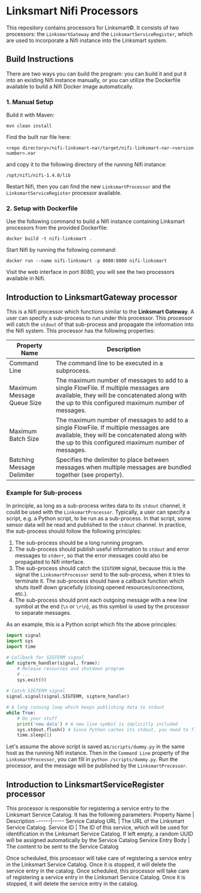 # Linksmart Nifi Processors
This repository contains processors for Linksmart&copy;. It consists of two processors: the ``LinksmartGateway`` and the ``LinksmartServiceRegister``, which are used to incorporate a Nifi instance into the Linksmart system.

## Build Instructions
There are two ways you can build the program: you can build it and put it into an existing Nifi instance manually, or you can utilize the Dockerfile available to build a Nifi Docker image automatically.

### 1. Manual Setup
Build it with Maven:
```
mvn clean install
```
Find the built nar file here:
```
<repo directory>/nifi-linksmart-nar/target/nifi-linksmart-nar-<version number>.nar
```
and copy it to the following directory of the running Nifi instance:
```
/opt/nifi/nifi-1.4.0/lib
```
Restart Nifi, then you can find the new ``LinksmartProcessor`` and  the ``LinksmartServiceRegister`` processor available.

### 2. Setup with Dockerfile
Use the following command to build a Nifi instance containing Linksmart processors from the provided Dockerfile:
```
docker build -t nifi-linksmart .
```
Start Nifi by running the following command:
```
docker run --name nifi-linksmart -p 8080:8080 nifi-linksmart
```
Visit the web interface in port 8080, you will see the two processors available in Nifi.

## Introduction to LinksmartGateway processor
This is a Nifi processor which functions similar to the **Linksmart Gateway**. A user can specify a sub-process to run under this processor. This processor will catch the `stdout` of that sub-process and propagate the information into the Nifi system. This processor has the following properties:

Property Name | Description 
------|-----
Command Line | The command line to be executed in a subprocess. 
Maximum Message Queue Size | The maximum number of messages to add to a single FlowFile. If multiple messages are available, they will be concatenated along with the <Message Delimiter> up to this configured maximum number of messages.
Maximum Batch Size |The maximum number of messages to add to a single FlowFile. If multiple messages are available, they will be concatenated along with the <Message Delimiter> up to this configured maximum number of messages.
Batching Message Delimiter |Specifies the delimiter to place between messages when multiple messages are bundled together (see <Max Batch Size> property). 





### Example for Sub-process
In principle, as long as a sub-process writes data to its `stdout` channel, it could be used with the `LinksmartProcessor`. Typically, a user can specify a script, e.g. a Python script, to be run as a sub-process. In that script, some sensor data will be read and published to the `stdout` channel. In practice, the sub-process should follow the following principles:  
  

 1. The sub-process should be a long running program.
 2. The sub-process should publish useful information to `stdout` and error messages to `stderr`, so that the error messages could also be propagated to Nifi interface.
 3. The sub-process should catch the `SIGTERM` signal, because this is the signal the `LinksmartProcessor` send to the sub-process, when it tries to terminate it. The sub-process should have a callback function which shuts itself down gracefully (closing opened resources/connections, etc.).
 4. The sub-process should print each outgoing message with a new line symbol at the end (`\n` or `\r\n`), as this symbol is used by the processor to separate messages.

As an example, this is a Python script which fits the above principles:
```python
import signal
import sys
import time

# Callback for SIGTERM signal
def sigterm_handler(signal, frame):
    # Release resources and shutdown program
    # ...
    sys.exit(0)
    
# Catch SIGTERM signal
signal.signal(signal.SIGTERM, sigterm_handler)

# A long running loop which keeps publishing data to stdout
while True:
	# Do your stuff
    print('new data') # A new line symbol is implicitly included
    sys.stdout.flush() # Since Python caches its stdout, you need to flush it explicitly 
    time.sleep(1)
```
Let's assume the above script is saved as`/scripts/dummy.py` in the same host as the running Nifi instance. Then in the `Command Line` property of the `LinksmartProcessor`, you can fill in `python /scripts/dummy.py`. Run the processor, and the message will be published by the `LinksmartProcessor`.

## Introduction to LinksmartServiceRegister processor
This processor is responsible for registering a service entry to the Linksmart Service Catalog. It has the following parameters:
Property Name | Description 
------|-----
Service Catalog URL | The URL of the Linksmart Service Catalog.
Service ID | The ID of this service, which will be used for identification in the Linksmart Service Catalog. If left empty, a random UUID will be assigned automatically by the Service Catalog 
Service Entry Body | The content to be sent to the Service Catalog

Once scheduled, this processor will take care of registering a service entry in the Linksmart Service Catalog. Once it is stopped, it will delete the service entry in the catalog.
Once scheduled, this processor will take care of registering a service entry in the Linksmart Service Catalog. Once it is stopped, it will delete the service entry in the catalog.